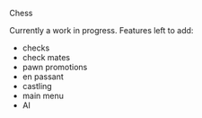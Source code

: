 Chess

Currently a work in progress. Features left to add:

- checks
- check mates
- pawn promotions
- en passant
- castling
- main menu
- AI

